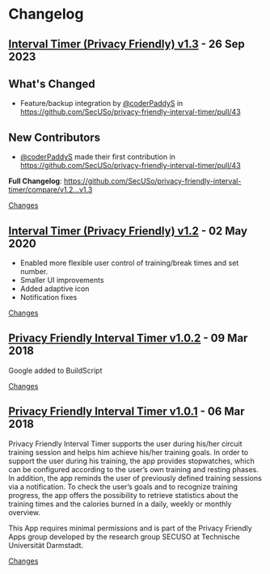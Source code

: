 # Changelog

<a name="v1.3"></a>
## [Interval Timer (Privacy Friendly) v1.3](https://github.com/SecUSo/privacy-friendly-interval-timer/releases/tag/v1.3) - 26 Sep 2023

## What's Changed
* Feature/backup integration by [@coderPaddyS](https://github.com/coderPaddyS) in https://github.com/SecUSo/privacy-friendly-interval-timer/pull/43

## New Contributors
* [@coderPaddyS](https://github.com/coderPaddyS) made their first contribution in https://github.com/SecUSo/privacy-friendly-interval-timer/pull/43

**Full Changelog**: https://github.com/SecUSo/privacy-friendly-interval-timer/compare/v1.2...v1.3

[Changes][v1.3]


<a name="v1.2"></a>
## [Interval Timer (Privacy Friendly) v1.2](https://github.com/SecUSo/privacy-friendly-interval-timer/releases/tag/v1.2) - 02 May 2020

- Enabled more flexible user control of training/break times and set number.
- Smaller UI improvements
- Added adaptive icon
- Notification fixes


[Changes][v1.2]


<a name="v1.0.2"></a>
## [Privacy Friendly Interval Timer v1.0.2](https://github.com/SecUSo/privacy-friendly-interval-timer/releases/tag/v1.0.2) - 09 Mar 2018

Google added to BuildScript

[Changes][v1.0.2]


<a name="v1.0.1"></a>
## [Privacy Friendly Interval Timer v1.0.1](https://github.com/SecUSo/privacy-friendly-interval-timer/releases/tag/v1.0.1) - 06 Mar 2018

Privacy Friendly Interval Timer supports the user during his/her circuit training session and helps him achieve his/her training goals. In order to support the user during his training, the app provides stopwatches, which can be configured according to the user’s own training and resting phases. In addition, the app reminds the user of previously defined training sessions via a notification. To check the user’s goals and to recognize training progress, the app offers the possibility to retrieve statistics about the training times and the calories burned in a daily, weekly or monthly overview. 

This App requires minimal permissions and is part of the Privacy Friendly Apps group
developed by the research group SECUSO at Technische Universität Darmstadt. 


[Changes][v1.0.1]


[v1.3]: https://github.com/SecUSo/privacy-friendly-interval-timer/compare/v1.2...v1.3
[v1.2]: https://github.com/SecUSo/privacy-friendly-interval-timer/compare/v1.0.2...v1.2
[v1.0.2]: https://github.com/SecUSo/privacy-friendly-interval-timer/compare/v1.0.1...v1.0.2
[v1.0.1]: https://github.com/SecUSo/privacy-friendly-interval-timer/tree/v1.0.1

<!-- Generated by https://github.com/rhysd/changelog-from-release v3.7.1 -->
